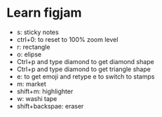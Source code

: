 # Learn figjam

- s: sticky notes
- ctrl+0: to reset to 100% zoom level
- r: rectangle
- o: elipse
- Ctrl+p and type diamond to get diamond shape
- Ctrl+p and type diamond to get triangle shape
- e: to get emoji and retype e to switch to stamps
- m: market
- shift+m: highlighter
- w: washi tape
- shift+backspae: eraser
